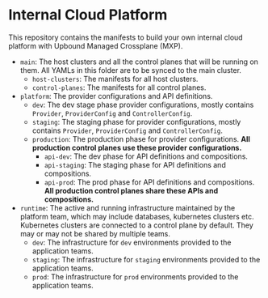 # Internal Cloud Platform

This repository contains the manifests to build your own internal cloud platform
with Upbound Managed Crossplane (MXP).

* `main`: The host clusters and all the control planes that will be
  running on them. All YAMLs in this folder are to be synced to the main
  cluster.
  * `host-clusters`: The manifests for all host clusters.
  * `control-planes`: The manifests for all control planes.
* `platform`: The provider configurations and API definitions.
  * `dev`: The dev stage phase provider configurations, mostly contains
    `Provider`, `ProviderConfig` and `ControllerConfig`.
  * `staging`: The staging phase for provider configurations, mostly contains
    `Provider`, `ProviderConfig` and `ControllerConfig`.
  * `production`: The production phase for provider configurations. **All
    production control planes use these provider configurations.**
    * `api-dev`: The dev phase for API definitions and compositions.
    * `api-staging`: The staging phase for API definitions and compositions.
    * `api-prod`: The prod phase for API definitions and compositions. **All
      production control planes share these APIs and compositions.**
* `runtime`: The active and running infrastructure maintained by the platform
  team, which may include databases, kubernetes clusters etc. Kubernetes
  clusters are connected to a control plane by default. They may or may
  not be shared by multiple teams.
  * `dev`: The infrastructure for `dev` environments provided to the application
    teams.
  * `staging`: The infrastructure for `staging` environments provided to the application
    teams.
  * `prod`: The infrastructure for `prod` environments provided to the application
    teams.
